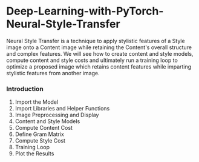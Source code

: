 # Deep-Learning-with-PyTorch-Neural-Style-Transfer

Neural Style Transfer is a technique to apply stylistic features of a Style image onto a Content image while retaining the Content's overall structure and complex features. We will see how to create content and style models, compute content and style costs and ultimately run a training loop to optimize a proposed image which retains content features while imparting stylistic features from another image.

### Introduction

1. Import the Model
2. Import Libraries and Helper Functions
3. Image Preprocessing and Display
4. Content and Style Models
5. Compute Content Cost
6. Define Gram Matrix
7. Compute Style Cost
8. Training Loop
9. Plot the Results
